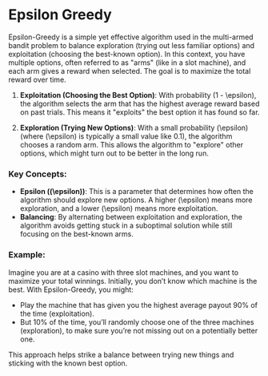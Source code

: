 # Epsilon Greedy
Epsilon-Greedy is a simple yet effective algorithm used in the multi-armed bandit problem to balance exploration (trying out less familiar options) and exploitation (choosing the best-known option). In this context, you have multiple options, often referred to as "arms" (like in a slot machine), and each arm gives a reward when selected. The goal is to maximize the total reward over time.

1. **Exploitation (Choosing the Best Option)**: With probability \(1 - \epsilon\), the algorithm selects the arm that has the highest average reward based on past trials. This means it "exploits" the best option it has found so far.

2. **Exploration (Trying New Options)**: With a small probability \(\epsilon\) (where \(\epsilon\) is typically a small value like 0.1), the algorithm chooses a random arm. This allows the algorithm to "explore" other options, which might turn out to be better in the long run.

### Key Concepts:
- **Epsilon (\(\epsilon\))**: This is a parameter that determines how often the algorithm should explore new options. A higher \(\epsilon\) means more exploration, and a lower \(\epsilon\) means more exploitation.
- **Balancing**: By alternating between exploitation and exploration, the algorithm avoids getting stuck in a suboptimal solution while still focusing on the best-known arms.

### Example:
Imagine you are at a casino with three slot machines, and you want to maximize your total winnings. Initially, you don’t know which machine is the best. With Epsilon-Greedy, you might:
- Play the machine that has given you the highest average payout 90% of the time (exploitation).
- But 10% of the time, you’ll randomly choose one of the three machines (exploration), to make sure you’re not missing out on a potentially better one.

This approach helps strike a balance between trying new things and sticking with the known best option.

